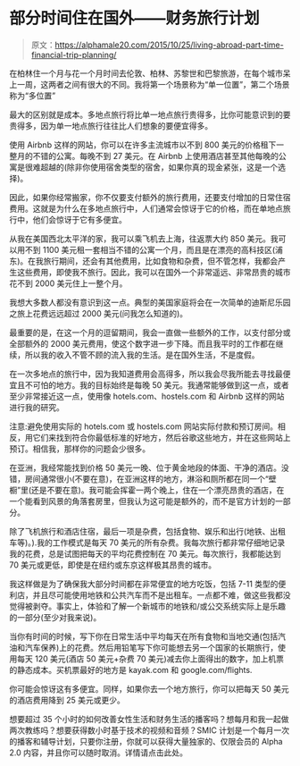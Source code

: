 # 部分时间住在国外——财务旅行计划

> 原文：<https://alphamale20.com/2015/10/25/living-abroad-part-time-financial-trip-planning/>

在柏林住一个月与花一个月时间去伦敦、柏林、苏黎世和巴黎旅游，在每个城市呆上一周，这两者之间有很大的不同。我将第一个场景称为“单一位置”，第二个场景称为“多位置”

最大的区别就是成本。多地点旅行将比单一地点旅行贵得多，比你可能意识到的要贵得多，因为单一地点旅行往往比人们想象的要便宜得多。

使用 Airbnb 这样的网站，你可以在许多主流城市以不到 800 美元的价格租下一整月的不错的公寓。每晚不到 27 美元。在 Airbnb 上使用酒店甚至其他每晚的公寓是很难超越的(除非你使用宿舍类型的宿舍，如果你真的现金紧张，这是一个选择)。

因此，如果你经常搬家，你不仅要支付额外的旅行费用，还要支付增加的日常住宿费用。这就是为什么在多地点旅行中，人们通常会惊讶于它的价格，而在单地点旅行中，他们会惊讶于它有多便宜。

从我在美国西北太平洋的家，我可以乘飞机去上海，往返票大约 850 美元。我可以用不到 1100 美元租一套相当不错的公寓一个月，而且是在漂亮的高科技区(浦东)。在我旅行期间，还会有其他费用，比如食物和杂费，但不管怎样，我都会产生这些费用，即使我不旅行。因此，我可以在国外一个非常遥远、非常昂贵的城市花不到 2000 美元住上一整个月。

我想大多数人都没有意识到这一点。典型的美国家庭将会在一次简单的迪斯尼乐园之旅上花费远远超过 2000 美元(问我怎么知道的)。

最重要的是，在这一个月的逗留期间，我会一直做一些额外的工作，以支付部分或全部额外的 2000 美元费用，使这个数字进一步下降。而且我平时的工作都在继续，所以我的收入不管不顾的流入我的生活。是在国外生活，不是度假。

在一次多地点的旅行中，因为我知道费用会高得多，所以我会尽我所能去寻找最便宜且不可怕的地方。我的目标始终是每晚 50 美元。我通常能够做到这一点，或者至少非常接近这一点，使用像 hotels.com、hostels.com 和 Airbnb 这样的网站进行我的研究。

注意:避免使用实际的 hotels.com 或 hostels.com 网站实际付款和预订房间。相反，用它们来找到符合你最低标准的好地方，然后谷歌这些地方，并在这些网站上预订。相信我，那样你的问题会少很多。

在亚洲，我经常能找到价格 50 美元一晚、位于黄金地段的体面、干净的酒店。没错，房间通常很小(不要在意)，在亚洲这样的地方，淋浴和厕所都在同一个“壁橱”里(还是不要在意)。我可能会挥霍一两个晚上，住在一个漂亮昂贵的酒店，在一个能看到风景的角落套房里，但我认为这可能是额外的，而不是官方计划的一部分。

除了飞机旅行和酒店住宿，最后一项是杂费，包括食物、娱乐和出行(地铁、出租车等)。).我的工作模式是每天 70 美元的所有杂费。我每次旅行都非常仔细地记录我的花费，总是试图把每天的平均花费控制在 70 美元。每次旅行，我都能达到 70 美元或更低，即使是在纽约或东京这样极其昂贵的城市。

我这样做是为了确保我大部分时间都在非常便宜的地方吃饭，包括 7-11 类型的便利店，并且尽可能使用地铁和公共汽车而不是出租车。一点都不难，做这些我都没觉得被剥夺。事实上，体验和了解一个新城市的地铁和/或公交系统实际上是乐趣的一部分(至少对我来说)。

当你有时间的时候，写下你在日常生活中平均每天在所有食物和当地交通(包括汽油和汽车保养)上的花费。然后用铅笔写下你可能想去另一个国家的长期旅行，使用每天 120 美元(酒店 50 美元+杂费 70 美元)减去你上面得出的数字，加上机票的静态成本。买机票最好的地方是 kayak.com 和 google.com/flights.

你可能会惊讶这有多便宜。同样，如果你去一个地方旅行，你可以把每天 50 美元的酒店费用降到 25 美元或更少。

想要超过 35 个小时的如何改善女性生活和财务生活的播客吗？想每月和我一起做两次教练吗？想要获得数小时基于技术的视频和音频？SMIC 计划是一个每月一次的播客和辅导计划，只要你注册，你就可以获得大量独家的、仅限会员的 Alpha 2.0 内容，并且你可以随时取消。详情请点击此处。